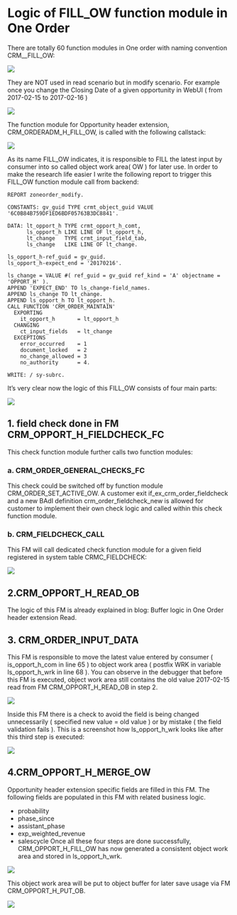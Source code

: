 # Logic of FILL_OW function module in One Order

There are totally 60 function modules in One order with naming convention CRM_<Object>_FILL_OW:

![](https://blogs.sap.com/wp-content/uploads/2017/03/clipboard1-42.png)


They are NOT used in read scenario but in modify scenario. For example once you change the Closing Date of a given opportunity in WebUI ( from 2017-02-15 to 2017-02-16 )

![](https://blogs.sap.com/wp-content/uploads/2017/03/clipboard2-25.png)

The function module for Opportunity header extension, CRM_ORDERADM_H_FILL_OW, is called with the following callstack:

![](https://blogs.sap.com/wp-content/uploads/2017/03/clipboard3-24.png)

As its name FILL_OW indicates, it is responsible to FILL the latest input by consumer into so called object work area( OW ) for later use.
In order to make the research life easier I write the following report to trigger this FILL_OW function module call from backend:

```abap
REPORT zoneorder_modify.

CONSTANTS: gv_guid TYPE crmt_object_guid VALUE '6C0B84B759DF1ED6BDF05763B3DC8841'.

DATA: lt_opport_h TYPE crmt_opport_h_comt,
      ls_opport_h LIKE LINE OF lt_opport_h,
      lt_change   TYPE crmt_input_field_tab,
      ls_change   LIKE LINE OF lt_change.

ls_opport_h-ref_guid = gv_guid.
ls_opport_h-expect_end = '20170216'.

ls_change = VALUE #( ref_guid = gv_guid ref_kind = 'A' objectname = 'OPPORT_H' ).
APPEND 'EXPECT_END' TO ls_change-field_names.
APPEND ls_change TO lt_change.
APPEND ls_opport_h TO lt_opport_h.
CALL FUNCTION 'CRM_ORDER_MAINTAIN'
  EXPORTING
    it_opport_h       = lt_opport_h
  CHANGING
    ct_input_fields   = lt_change
  EXCEPTIONS
    error_occurred    = 1
    document_locked   = 2
    no_change_allowed = 3
    no_authority      = 4.

WRITE: / sy-subrc.
```
It’s very clear now the logic of this FILL_OW consists of four main parts:

![](https://blogs.sap.com/wp-content/uploads/2017/03/clipboard4-18.png)

## 1. field check done in FM CRM_OPPORT_H_FIELDCHECK_FC

This check function module further calls two function modules:

### a. CRM_ORDER_GENERAL_CHECKS_FC

This check could be switched off by function module CRM_ORDER_SET_ACTIVE_OW.
A customer exit if_ex_crm_order_fieldcheck and a new BAdI definition crm_order_fieldcheck_new is allowed for customer to implement their own check logic and called within this check function module.

### b. CRM_FIELDCHECK_CALL

This FM will call dedicated check function module for a given field registered in system table CRMC_FIELDCHECK:

![](https://blogs.sap.com/wp-content/uploads/2017/03/clipboard5-10.png)

## 2.CRM_OPPORT_H_READ_OB

The logic of this FM is already explained in blog: Buffer logic in One Order header extension Read.

## 3. CRM_ORDER_INPUT_DATA

This FM is responsible to move the latest value entered by consumer ( is_opport_h_com in line 65 ) to object work area ( postfix WRK in variable ls_opport_h_wrk in line 68 ). You can observe in the debugger that before this FM is executed, object work area still contains the old value 2017-02-15 read from FM CRM_OPPORT_H_READ_OB in step 2.

![](https://blogs.sap.com/wp-content/uploads/2017/03/clipboard6-7.png)

Inside this FM there is a check to avoid the field is being changed unnecessarily ( specified new value = old value ) or by mistake ( the field validation fails ).
This is a screenshot how ls_opport_h_wrk looks like after this third step is executed:

![](https://blogs.sap.com/wp-content/uploads/2017/03/clipboard8-4.png)

## 4.CRM_OPPORT_H_MERGE_OW

Opportunity header extension specific fields are filled in this FM.
The following fields are populated in this FM with related business logic.
* probability
* phase_since
* assistant_phase
* exp_weighted_revenue
* salescycle
Once all these four steps are done successfully, CRM_OPPORT_H_FILL_OW has now generated a consistent object work area and stored in ls_opport_h_wrk.

![](https://blogs.sap.com/wp-content/uploads/2017/03/clipboard1-44.png)

This object work area will be put to object buffer for later save usage via FM CRM_OPPORT_H_PUT_OB.

![](https://blogs.sap.com/wp-content/uploads/2017/03/clipboard2-26.png)